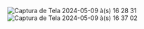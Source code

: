 ![Captura de Tela 2024-05-09 à(s) 16 28 31](https://github.com/arefdeveloper91/SwiftQuiz/assets/149487876/98b7aed3-5790-4681-9708-d6b14fc27d0e)
![Captura de Tela 2024-05-09 à(s) 16 37 02](https://github.com/arefdeveloper91/SwiftQuiz/assets/149487876/8a928817-aee6-4fa6-ba2a-68eecd69312d)
